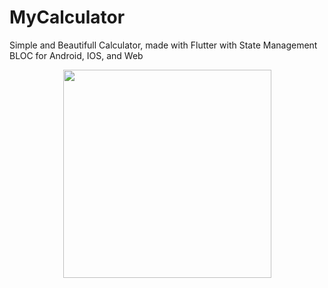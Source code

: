 # MyCalculator
 
 Simple and Beautifull Calculator, made with Flutter with State Management BLOC for Android, IOS, and Web
<p align="center"><img src="https://user-images.githubusercontent.com/54095238/194518330-426add2c-815b-4972-aabc-39a068b01990.png" width="333"></p>
